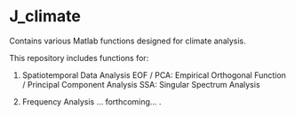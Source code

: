 # J_climate
Contains various Matlab functions designed for climate analysis.

This repository includes functions for:

1. Spatiotemporal Data Analysis
EOF / PCA: Empirical Orthogonal Function / Principal Component Analysis
SSA: Singular Spectrum Analysis

2. Frequency Analysis
... forthcoming...
.
